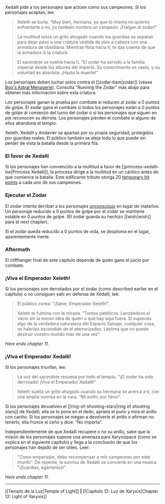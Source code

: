 Xedalli pide a los personajes que actúen como sus campeones. Si los personajes aceptan, lee:  

> Xeleth se burla. "Muy bien, hermana, ya que tú misma no quieres enfrentarte a mí, yo también nombro un campeón. ¡Traigan al zodar!"
> 
> La multitud lanza un grito ahogado cuando los guardias se separan para dejar paso a una criatura vestida de pies a cabeza con una armadura de obsidiana. Mientras flota hacia ti, te das cuenta de que la armadura  _is_ la criatura.
> 
> El sacerdote se vuelve hacia ti. "El zodar ha servido a la familia imperial desde los albores del imperio. Su conocimiento es vasto, y su voluntad es absoluta. ¡Hasta la muerte!"

Los personajes deben luchar solos contra el [[zodar-bam|zodar]] (véase [Boo's Astral Menagerie](https://5etools-mirror-1.github.io/book.html#BAM)). Consulta "Running the Zodar" más abajo para obtener más información sobre esta criatura.

Los personajes ganan la prueba por combate si reducen al zodar a 0 puntos de golpe. El zodar gana el combate si todos los personajes están a 0 puntos de golpe al comienzo del turno del zodar o si los personajes que siguen en pie reconocen su derrota. Los personajes pierden el combate si alguno de ellos abandona el templo.

Xeleth, Xedalli y Andavier se apartan por su propia seguridad, protegidos por guardias reales. El público también se aleja todo lo que puede sin perder de vista la batalla desde la primera fila.

### El favor de Xedalli

Si los personajes han convencido a la multitud a favor de [[princess-xedalli-lox|Princess Xedalli]], la princesa dirige a la multitud en un cántico antes de que comience la batalla. Este edificante tributo otorga 20 [temporary hit points](https://5etools-mirror-1.github.io/book.html#PHB,9,temporary%20hit%20points,0) a cada uno de sus campeones.

### Ejecutar el Zodar

El zodar intenta derribar a los personajes [unconscious](https://5etools-mirror-1.github.io/conditionsdiseases.html#unconscious_phb) en lugar de matarlos. Un personaje reducido a 0 puntos de golpe por el zodar se mantiene estable en 0 puntos de golpe. (El zodar guarda su hechizo [[wish|wish]] para el next chapter).

Si el zodar queda reducido a 0 puntos de vida, se desploma en el lugar, aparentemente inerte.

### Aftermath

El cliffhanger final de este capítulo depende de quién gane el juicio por combate.

### ¡Viva el Emperador Xeleth!

Si los personajes son derrotados por el zodar (como described earlier en el capítulo) o no consiguen salir en defensa de Xedalli, lee:

> El público corea: "¡Salve, Emperador Xeleth!".
> 
> Xeleth te fulmina con la mirada. "Tontos patéticos. Lanzándoos al vacío sin la menor idea de quién o qué hay aquí fuera. Si supierais algo de la verdadera naturaleza del Espacio Salvaje, cualquier cosa, os habríais escondido de él aterrorizados. Lástima que no pueda destruir vuestro mundo más de una vez".

_Here ends chapter 11._

###  ¡Viva el Emperador Xedalli!

Si los personajes triunfan, lee:

> La voz del sacerdote resuena por todo el templo. "¡El zodar ha sido derrotado! ¡Viva el Emperador Xedalli!"
> 
> Xeleth suelta un grito ahogado cuando su hermana se acerca a ti, con una amplia sonrisa en la cara. "Mi anillo, por favor".

Si los personajes devuelven el [[ring-of-shooting-stars|ring of shooting stars]] de Xedalli, ella se lo pone en el dedo, aprieta el puño y mira el anillo con cariño. Si los personajes se niegan a devolverle el anillo o afirman no tenerlo, ella frunce el ceño y dice: "No importa".

Independientemente de que Xedalli recupere o no su anillo, sabe que la misión de los personajes supone una amenaza para Xaryxispace (como se explica en el siguiente capítulo) y llega a la conclusión de que los personajes han dejado de ser útiles. Leer:

> "Como emperador, debo recompensar a mis campeones por este triunfo". De repente, la sonrisa de Xedalli se convierte en una mueca. "¡Guardias, agárrenlos!"  

_Here ends chapter 11._
* * *

[[Templo de la Luz|Temple of Light]] **|** [[Capítulo 12: Luz de Xaryxis|Chapter 12: Light of Xaryxis]] 
